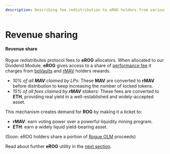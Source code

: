 ```yaml
---
description: Describing fee redistribution to eROG holders from various sources.
---
```


# Revenue sharing

#### Revenue share

Rogue redistributes protocol fees to **eROG** allocators. When allocated to our Dividend Module, **eROG** gives access to a share of [performance fee](./) it charges from [bpVaults](../../stake/rogue-for-maverick-amm-lps/bpvaults.md) and [rMAV](../../stake/rogue-for-mav-lockers/rmav.md) holders rewards.

* _10% of all **MAV** claimed by LPs:_ These **MAV** are converted to **rMAV** before distribution to keep increasing the number of locked tokens.
* _15% of all fees claimed by **rMAV** stakers:_ These fees are converted to **ETH**, providing real yield in a well-established and widely-accepted asset.

This mechanism creates demand for **ROG** by making it a ticket to:&#x20;

* **rMAV**: earn voting power over a powerful liquidity mining program.
* **ETH**: earn a widely liquid yield-bearing asset.

(Soon: eROG holders share a portion of [Rogue OLM](../../tokenomics/rog-and-orog.md#option-liquidity-mining) proceeds)

Read about further **eROG** utility in the [next section](../vote-market/).
